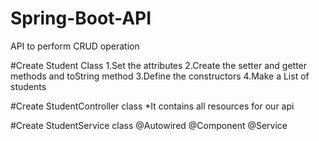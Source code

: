 # Spring-Boot-API
API to perform CRUD operation

#Create Student Class
1.Set the attributes
2.Create the setter and getter methods and toString method
3.Define the constructors
4.Make a List of students

#Create StudentController class
*It contains all resources for our api

#Create StudentService class
@Autowired
@Component
@Service
